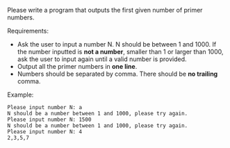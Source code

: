 Please write a program that outputs the first given number of primer numbers.

Requirements:
* Ask the user to input a number N. N should be between 1 and 1000. If the number inputted is **not a number**,
smaller than 1 or larger than 1000, ask the user to input again until a valid number is provided.
* Output all the primer numbers in **one line**.
* Numbers should be separated by comma. There should be **no trailing** comma.

Example:

```shell
Please input number N: a
N should be a number between 1 and 1000, please try again.
Please input number N: 1500
N should be a number between 1 and 1000, please try again.
Please input number N: 4
2,3,5,7
```
